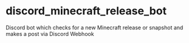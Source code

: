 # discord_minecraft_release_bot
Discord bot which checks for a new Minecraft release or snapshot and makes a post via Discord Webhook 
